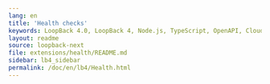 ```yaml
---
lang: en
title: 'Health checks'
keywords: LoopBack 4.0, LoopBack 4, Node.js, TypeScript, OpenAPI, Cloud Native
layout: readme
source: loopback-next
file: extensions/health/README.md
sidebar: lb4_sidebar
permalink: /doc/en/lb4/Health.html
---
```

